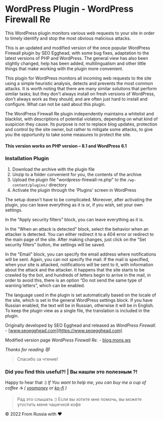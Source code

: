 # WordPress Plugin - WordPress Firewall Re

This WordPress plugin monitors various web requests to your site in order to timely identify and stop the most obvious malicious attacks. 

This is an updated and modified version of the once popular WordPress Firewall plugin by SEO Egghead, with some bug fixes, adaptation to the latest versions of PHP and WordPress. The general view has also been slightly changed, help has been added, multilingualism and other little things that make working with the plugin more convenient.

This plugin for WordPress monitors all incoming web requests to the site using a simple heuristic analysis, detects and prevents the most common attacks. It is worth noting that there are many similar solutions that perform similar tasks; but they don't always install on fresh versions of WordPress, don't always work as they should, and are often just hard to install and configure. What can not be said about this plugin.

The WordPress Firewall Re plugin independently maintains a whitelist and blacklist, with descriptions of potential violators, depending on what kind of suspicion they cause. Its purpose is not to replace blog updates, protection and control by the site owner, but rather to mitigate some attacks, to give you the opportunity to take some measures to protect the site.


#### This version works on PHP version – 8.1 and WordPress 6.1


### Installation Plugin

1. Download the archive with the plugin file
2. Unzip to a folder convenient for you, the contents of the archive
3. Upload the plugin file "wordpress-firewall-re.php" to the <code>/wp-content/plugins/</code> directory
4. Activate the plugin through the 'Plugins' screen in WordPress

The setup doesn't have to be complicated. Moreover, after activating the plugin, you can leave everything as it is or, if you wish, set your own settings.

In the "Apply security filters" block, you can leave everything as it is.

In the "When an attack is detected" block, select the behavior when an attacker is detected. You can either redirect it to a 404 error or redirect to the main page of the site. After making changes, just click on the "Set security filters" button, the settings will be saved.

In the "Email" block, you can specify the email address where notifications will be sent. Again, you can not specify the mail. If the mail is specified, when your site is attacked, notifications will be sent to it, with information about the attack and the attacker. It happens that the site starts to be crawled by the bot, and hundreds of letters begin to arrive in the mail, in order to avoid this, there is an option “Do not send the same type of warning letters”, which can be enabled.

The language used in the plugin is set automatically based on the locale of the site, which is set in the general WordPress settings block. If you have Russian enabled, the text will be in Russian, otherwise it will be in English. To keep the plugin view as a single file, the translation is included in the plugin.


Originally developed by SEO Egghead and released as *WordPress Firewall*. - [www.seoegghead.com](https://www.seoegghead.com)

Modified version page *WordPress Firewall Re*. - [blog.mons.ws](https://blog.mons.ws/?p=4354)

*Thanks for reading :heart_eyes_cat:*
> Спасибо за чтение!


### Did you find this useful?! | Вы нашли это  полезным ?!

Happy to hear that :) *If You want to help me, you can buy me a cup of coffee :coffee: ( [yoomoney](https://yoomoney.ru/to/41001158104834) or [ko-fi](https://ko-fi.com/W7W460SQ3) )*

> Рад это слышать :) Если вы хотите мне помочь, вы можете угостить меня чашечкой кофе 
  
© 2022 From Russia with ❤ 
